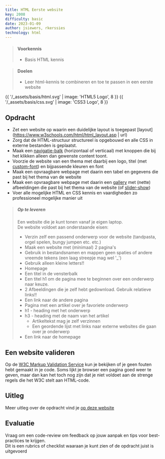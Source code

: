 ```yaml
---
title: HTML Eerste website
key: 2008
difficulty: basic
date: 2023-01-09
author: jsiewers, rkerssies
technology: html
---
```


> #### Voorkennis
> * Basis HTML kennis 

> #### Doelen
> * Leer html-kennis te combineren en toe te passen in een eerste website

{{ '/_assets/basis/html.svg' | image: 'HTML5 Logo', 8 }}
{{ '/_assets/basis/css.svg' | image: 'CSS3 Logo', 8 }}

## Opdracht
* Zet een website op waarin een duidelijke layout is toegepast [layout](https://www.w3schools.com/html/html_layout.asp | url)
* Zorg dat de HTML-structuur structureel is opgebouwd en alle CSS in externe bestanden is geplaatst.
* Maak een [navigatie-balk](https://www.w3schools.com/css/css_navbar.asp) (horizontaal of verticaal) met knoppen die bij het klikken alleen dan gewenste content toont.
* Voorzie de website van een thema met daarbij een logo, titel (met [custom-font](https://www.w3schools.com/css/css3_fonts.asp)) en bijpassende kleuren en font
* Maak een opvraagbare webpage met daarin een tabel en gegevens die past bij het thema van de website
* Maak een opvraagbare webpage met daarin een [gallery](https://www.w3schools.com/css/css_image_gallery.asp) met (nette) afbeeldingen die past bij het thema van de website (of [slider-show](https://www.w3schools.com/howto/howto_js_slideshow_gallery.asp))
* Voer alle mogelijke HTML en CSS kennis en vaardigheden zo professioneel mogelijke manier uit


> ##### Op te leveren
> Een website die je kunt tonen vanaf je eigen laptop.  
> De website voldoet aan onderstaande eisen:
> * Verzin zelf een passend onderwerp voor de website (tandpasta, orgel spelen, bungy jumpen etc. etc.)
> * Maak een website met (minimaal) 2 pagina's
> * Gebruik in bestandsnamen en mappen geen spaties of andere vreemde tekens (een laag streepje mag wel '_')
> * Gebruik alleen kleine letters!!
> * Homepage
>  * Een titel in de vensterbalk
>  * Een titel h1 om de pagina mee te beginnen over een onderwerp naar keuze.
>  * 2 Afbeeldingen die je zelf hebt gedownload. Gebruik relatieve links!!
>  * Een link naar de andere pagina
> * Pagina met een artikel over je favoriete onderwerp
>  * h1 - heading met het onderwerp
>  * h3 - heading met de naam van het artikel  
>    * Artikeltekst mag je zelf verzinnen
>    * Een geordende lijst met links naar externe websites die gaan over je onderwerp
> * Een link naar de homepage

## Een website valideren
Op de [W3C Markup Validation Service](https://validator.w3.org/) kun je bekijken of je geen fouten hebt gemaakt in je code.
Soms lijkt je browser een pagina goed weer te geven, maar dan kan het toch nog zijn dat je niet voldoet aan de strenge regels die het W3C stelt aan HTML-code. 

## Uitleg
Meer uitleg over de opdracht vind je [op deze website](https://www.edutorial.nl/html/eerste-website/)


## Evaluatie
Vraag om een code-review om feedback op jouw aanpak en tips voor best-practices te krijgen.<br>
Dit is een rubrics of checklist waaraan je kunt zien of de opdracht juist is uitgevoerd
